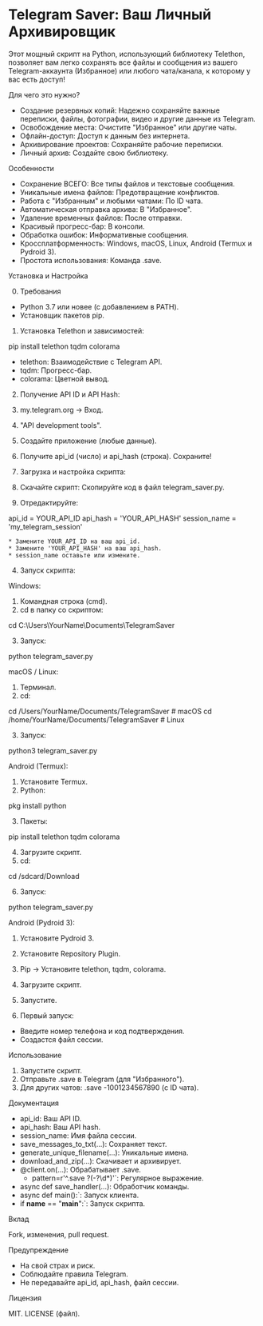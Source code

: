 # Telegram Saver: Ваш Личный Архивировщик

Этот мощный скрипт на Python, использующий библиотеку Telethon, позволяет вам легко сохранять все файлы и сообщения из вашего Telegram-аккаунта (Избранное) или любого чата/канала, к которому у вас есть доступ!

Для чего это нужно?

* Создание резервных копий:  Надежно сохраняйте важные переписки, файлы, фотографии, видео и другие данные из Telegram.
* Освобождение места:  Очистите "Избранное" или другие чаты.
* Офлайн-доступ:  Доступ к данным без интернета.
* Архивирование проектов:  Сохраняйте рабочие переписки.
* Личный архив: Создайте свою библиотеку.

Особенности

* Сохранение ВСЕГО:  Все типы файлов и текстовые сообщения.
* Уникальные имена файлов:  Предотвращение конфликтов.
* Работа с "Избранным" и любыми чатами:  По ID чата.
* Автоматическая отправка архива:  В "Избранное".
* Удаление временных файлов:  После отправки.
* Красивый прогресс-бар:  В консоли.
* Обработка ошибок:  Информативные сообщения.
* Кроссплатформенность: Windows, macOS, Linux, Android (Termux и Pydroid 3).
* Простота использования:  Команда .save.

Установка и Настройка

0. Требования

* Python 3.7 или новее (с добавлением в PATH).
* Установщик пакетов pip.

1. Установка Telethon и зависимостей:

pip install telethon tqdm colorama

* telethon:  Взаимодействие с Telegram API.
* tqdm:  Прогресс-бар.
* colorama:  Цветной вывод.

2. Получение API ID и API Hash:

1. my.telegram.org -> Вход.
2. "API development tools".
3. Создайте приложение (любые данные).
4. Получите api_id (число) и api_hash (строка). Сохраните!

3. Загрузка и настройка скрипта:

1. Скачайте скрипт:  Скопируйте код в файл telegram_saver.py.
2. Отредактируйте:

api_id = YOUR_API_ID
api_hash = 'YOUR_API_HASH'
session_name = 'my_telegram_session'

    * Замените YOUR_API_ID на ваш api_id.
    * Замените 'YOUR_API_HASH' на ваш api_hash.
    * session_name оставьте или измените.

4. Запуск скрипта:

Windows:

1. Командная строка (cmd).
2. cd в папку со скриптом:

cd C:\Users\YourName\Documents\TelegramSaver

3. Запуск:

python telegram_saver.py

macOS / Linux:

1. Терминал.
2. cd:

cd /Users/YourName/Documents/TelegramSaver  # macOS
cd /home/YourName/Documents/TelegramSaver  # Linux

3. Запуск:

python3 telegram_saver.py

Android (Termux):

1. Установите Termux.
2. Python:

pkg install python

3. Пакеты:

pip install telethon tqdm colorama

4. Загрузите скрипт.
5. cd:

cd /sdcard/Download

6. Запуск:

python telegram_saver.py

Android (Pydroid 3):

1. Установите Pydroid 3.
2. Установите Repository Plugin.
3. Pip -> Установите telethon, tqdm, colorama.
4. Загрузите скрипт.
5. Запустите.

5. Первый запуск:

* Введите номер телефона и код подтверждения.
* Создастся файл сессии.

Использование

1. Запустите скрипт.
2. Отправьте .save в Telegram (для "Избранного").
3. Для других чатов: .save -1001234567890 (с ID чата).

Документация

* api_id: Ваш API ID.
* api_hash: Ваш API hash.
* session_name: Имя файла сессии.
* save_messages_to_txt(...): Сохраняет текст.
* generate_unique_filename(...): Уникальные имена.
* download_and_zip(...): Скачивает и архивирует.
* @client.on(...): Обрабатывает .save.
    * pattern=r'^\.save ?(-?\d*)'`: Регулярное выражение.
* async def save_handler(...): Обработчик команды.
* async def main():`: Запуск клиента.
* if __name__ == "__main__":`: Запуск скрипта.

Вклад

Fork, изменения, pull request.

Предупреждение

* На свой страх и риск.
* Соблюдайте правила Telegram.
* Не передавайте api_id, api_hash, файл сессии.

Лицензия

MIT.  LICENSE (файл).